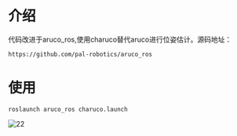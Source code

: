 # 介绍
代码改进于aruco_ros,使用charuco替代aruco进行位姿估计。源码地址：
```
https://github.com/pal-robotics/aruco_ros
```
# 使用
```
roslaunch aruco_ros charuco.launch
```
![22](https://user-images.githubusercontent.com/13638834/168721659-62059cc4-d69e-43fe-b3f9-106bc442d2fe.png)
